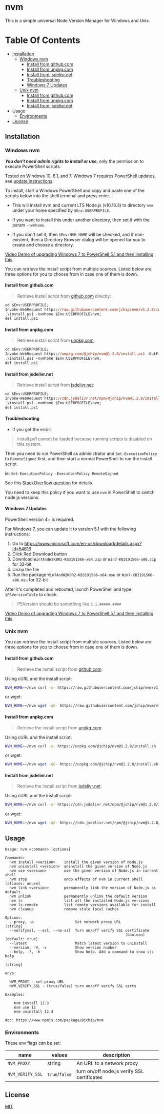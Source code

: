 # nvm

This is a simple universal Node Version Manager for Windows and Unix.

# Table Of Contents

- [Installation](#installation)
  - [Windows nvm](#windows-nvm)
    - [Install from github.com](#install-from-githubcom)
    - [Install from unpkg.com](#install-from-unpkgcom)
    - [Install from jsdelivr.net](#install-from-jsdelivrnet)
    - [Troubleshooting](#troubleshooting)
    - [Windows 7 Updates](#windows-7-updates)
  - [Unix nvm](#unix-nvm)
    - [Install from github.com](#install-from-githubcom-1)
    - [Install from unpkg.com](#install-from-unpkgcom-1)
    - [Install from jsdelivr.net](#install-from-jsdelivrnet-1)
- [Usage](#usage)
  - [Environments](#environments)
- [License](#license)

## Installation

### Windows nvm

**_You don't need admin rights to install or use_**, only the permission to execute PowerShell scripts.

Tested on Windows 10, 8.1, and 7. Windows 7 requires PowerShell updates, see [update instructions](#windows-7-updates).

To install, start a Windows PowerShell and copy and paste one of the scripts below into the shell terminal and press enter.

- This will install nvm and current LTS Node.js (v10.16.3) to directory `nvm` under your home specified by `$Env:USERPROFILE`.

- If you want to install this under another directory, then set it with the param `-nvmhome`.

- If you don't set it, then `$Env:NVM_HOME` will be checked, and if non-existent, then a Directory Browser dialog will be opened for you to create and choose a directory.

[Video Demo of upgrading Windows 7 to PowerShell 5.1 and then installing this](https://youtu.be/BFYcXLS5R_4)

You can retrieve the install script from multiple sources. Listed below are three options for you to choose from in case one of them is down.

#### Install from github.com

> Retrieve install script from [github.com](https://www.github.com/jchip/nvm) directly:

```ps
cd $Env:USERPROFILE;
Invoke-WebRequest https://raw.githubusercontent.com/jchip/nvm/v1.2.8/install.ps1 -OutFile install.ps1;
.\install.ps1 -nvmhome $Env:USERPROFILE\nvm;
del install.ps1
```

#### Install from unpkg.com

> Retrieve install script from [unpkg.com](https://unpkg.com):

```ps
cd $Env:USERPROFILE;
Invoke-WebRequest https://unpkg.com/@jchip/nvm@1.2.8/install.ps1 -OutFile install.ps1;
.\install.ps1 -nvmhome $Env:USERPROFILE\nvm;
del install.ps1
```

#### Install from jsdelivr.net

> Retrieve install script from [jsdelivr.net](https://www.jsdelivr.com/):

```ps
cd $Env:USERPROFILE;
Invoke-WebRequest https://cdn.jsdelivr.net/npm/@jchip/nvm@1.2.8/install.ps1 -OutFile install.ps1;
.\install.ps1 -nvmhome $Env:USERPROFILE\nvm;
del install.ps1
```

#### Troubleshooting

- If you get the error:

> install.ps1 cannot be loaded because running scripts is disabled on this system.

Then you need to run PowerShell as administrator and `Set-ExecutionPolicy` to `RemoteSigned` first, and then start a normal PowerShell to run the install script.

ie: `Set-ExecutionPolicy -ExecutionPolicy RemoteSigned`

See this [StackOverflow question](https://stackoverflow.com/questions/4037939/powershell-says-execution-of-scripts-is-disabled-on-this-system) for details.

You need to keep this policy if you want to use `nvm` in PowerShell to switch node.js versions.

#### Windows 7 Updates

PowerShell version 4+ is required.

For Windows 7, you can update it to version 5.1 with the following instructions:

1. Go to <https://www.microsoft.com/en-us/download/details.aspx?id=54616>
2. Click Red Download button
3. Download `Win7AndW2K8R2-KB3191566-x64.zip` or `Win7-KB3191566-x86.zip` for 32-bit
4. Unzip the file
5. Run the package `Win7AndW2K8R2-KB3191566-x64.msu` or `Win7-KB3191566-x86.msu` for 32-bit

After it's completed and rebooted, launch PowerShell and type `$PSVersionTable` to check.

> PSVersion should be something like `5.1.#####.####`

[Video Demo of upgrading Windows 7 to PowerShell 5.1 and then installing this](https://youtu.be/BFYcXLS5R_4)

### Unix nvm

You can retrieve the install script from multiple sources. Listed below are three options for you to choose from in case one of them is down.

#### Install from github.com

> Retrieve the install script from [github.com](https://www.github.com/jchip/nvm):

Using cURL and the install script:

```bash
NVM_HOME=~/nvm curl -o- https://raw.githubusercontent.com/jchip/nvm/v1.2.8/install.sh | bash
```

or wget:

```bash
NVM_HOME=~/nvm wget -qO- https://raw.githubusercontent.com/jchip/nvm/v1.2.8/install.sh | bash
```

#### Install from unpkg.com

> Retrieve the install script from [unpkg.com](https://unpkg.com):

Using cURL and the install script:

```bash
NVM_HOME=~/nvm curl -o- https://unpkg.com/@jchip/nvm@1.2.8/install.sh | bash
```

or wget:

```bash
NVM_HOME=~/nvm wget -qO- https://unpkg.com/@jchip/nvm@1.2.8/install.sh | bash
```

#### Install from jsdelivr.net

> Retrieve the install script from [jsdelivr.net](https://www.jsdelivr.com/):

Using cURL and the install script:

```bash
NVM_HOME=~/nvm curl -o- https://cdn.jsdelivr.net/npm/@jchip/nvm@1.2.8/install.sh | bash
```

or wget:

```bash
NVM_HOME=~/nvm wget -qO- https://cdn.jsdelivr.net/npm/@jchip/nvm@1.2.8/install.sh | bash
```

## Usage

```
Usage: nvm <command> [options]

Commands:
  nvm install <version>    install the given version of Node.js
  nvm uninstall <version>  uninstall the given version of Node.js
  nvm use <version>        use the given version of Node.js in current shell
  nvm stop                 undo effects of nvm in current shell [aliases: unuse]
  nvm link <version>       permanently link the version of Node.js as default
  nvm unlink               permanently unlink the default version
  nvm ls                   list all the installed Node.js versions
  nvm ls-remote            list remote versions available for install
  nvm cleanup              remove stale local caches

Options:
  --proxy, -p                   Set network proxy URL                   [string]
  --verifyssl, --ssl, --no-ssl  Turn on/off verify SSL certificate
                                                       [boolean] [default: true]
  --latest                      Match latest version to uninstall
  --version, -V, -v             Show version number
  --help, -?, -h                Show help. Add a command to show its help
                                                                        [string]

envs:

  NVM_PROXY - set proxy URL
  NVM_VERIFY_SSL - (true/false) turn on/off verify SSL certs

Examples:

    nvm install 12.8
    nvm use 12
    nvm uninstall 12.4

doc: https://www.npmjs.com/package/@jchip/nvm

```

### Environments

These env flags can be set:

| name             | values         | description                                 |
| ---------------- | -------------- | ------------------------------------------- |
| `NVM_PROXY`      | string         | An URL to a network proxy                   |
| `NVM_VERIFY_SSL` | `true`/`false` | turn on/off node.js verify SSL certificates |

## License

[MIT](http://www.opensource.org/licenses/MIT)
